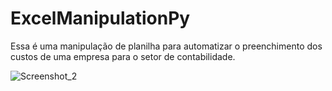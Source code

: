 # ExcelManipulationPy

Essa é uma manipulação de planilha para automatizar o preenchimento dos custos de uma empresa para o setor de contabilidade.

![Screenshot_2](https://github.com/cosmosredshiftsete/ExcelManipulationPy/assets/161028555/fc358cfa-8fe2-4639-ab44-95f10b9f6c2a)
